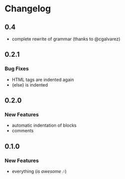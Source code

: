 # Changelog

## 0.4
- complete rewrite of grammar (thanks to @cgalvarez)

## 0.2.1
### Bug Fixes
- HTML tags are indented again
- {else} is indented

## 0.2.0
### New Features
- automatic indentation of blocks
- comments

## 0.1.0
### New Features
- everything (*is awesome* :notes:)
